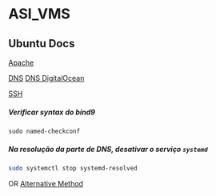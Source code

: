 # ASI_VMS

## Ubuntu Docs
[Apache](https://ubuntu.com/server/docs/web-servers-apache)

[DNS](https://ubuntu.com/server/docs/service-domain-name-service-dns)
[DNS DigitalOcean](https://www.digitalocean.com/community/tutorials/how-to-configure-bind-as-a-private-network-dns-server-on-ubuntu-20-04)

[SSH](https://www.ssh.com/academy/ssh/copy-id#setting-up-public-key-authentication)

##### Verificar syntax do bind9
```
sudo named-checkconf
```

##### Na resolução da parte de DNS, desativar o serviço `systemd`
```sh
sudo systemctl stop systemd-resolved
```

OR [Alternative Method](https://user-images.githubusercontent.com/66122667/215534677-7e9be64f-461f-489c-957a-df47dc1b48c6.png)

